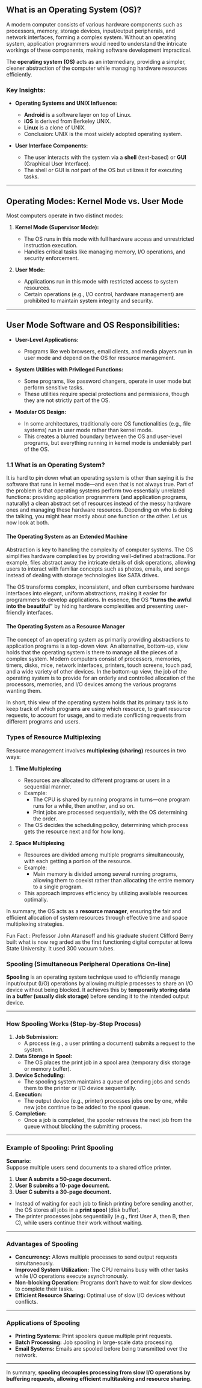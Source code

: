## **What is an Operating System (OS)?**

A modern computer consists of various hardware components such as processors, memory, storage devices, input/output peripherals, and network interfaces, forming a complex system. Without an operating system, application programmers would need to understand the intricate workings of these components, making software development impractical.

The **operating system (OS)** acts as an intermediary, providing a simpler, cleaner abstraction of the computer while managing hardware resources efficiently.

### **Key Insights:**

- **Operating Systems and UNIX Influence:**
    
    - **Android** is a software layer on top of Linux.
    - **iOS** is derived from Berkeley UNIX.
    - **Linux** is a clone of UNIX.
    - Conclusion: UNIX is the most widely adopted operating system.
- **User Interface Components:**

    - The user interacts with the system via a **shell** (text-based) or **GUI** (Graphical User Interface).
    - The shell or GUI is _not_ part of the OS but utilizes it for executing tasks.

---

## **Operating Modes: Kernel Mode vs. User Mode**

Most computers operate in two distinct modes:

1. **Kernel Mode (Supervisor Mode):**
    
    - The OS runs in this mode with full hardware access and unrestricted instruction execution.
    - Handles critical tasks like managing memory, I/O operations, and security enforcement.
2. **User Mode:**
    
    - Applications run in this mode with restricted access to system resources.
    - Certain operations (e.g., I/O control, hardware management) are prohibited to maintain system integrity and security.

---

## **User Mode Software and OS Responsibilities:**

- **User-Level Applications:**
    
    - Programs like web browsers, email clients, and media players run in user mode and depend on the OS for resource management.
- **System Utilities with Privileged Functions:**
    
    - Some programs, like password changers, operate in user mode but perform sensitive tasks.
    - These utilities require special protections and permissions, though they are not strictly part of the OS.
- **Modular OS Design:**
    
    - In some architectures, traditionally core OS functionalities (e.g., file systems) run in user mode rather than kernel mode.
    - This creates a blurred boundary between the OS and user-level programs, but everything running in kernel mode is undeniably part of the OS.


### 1.1 What is an Operating System?

It is hard to pin down what an operating system is other than saying it is the software that runs in kernel mode—and even that is not always true. Part of the problem is that operating systems perform two essentially unrelated functions: providing application programmers (and application programs, naturally) a clean abstract set of resources instead of the messy hardware ones and managing these hardware resources. Depending on who is doing the talking, you might hear mostly about one function or the other. Let us now look at both.

#### The Operating System as an Extended Machine

Abstraction is key to handling the complexity of computer systems. The OS simplifies hardware complexities by providing well-defined abstractions. For example, files abstract away the intricate details of disk operations, allowing users to interact with familiar concepts such as photos, emails, and songs instead of dealing with storage technologies like SATA drives.

The OS transforms complex, inconsistent, and often cumbersome hardware interfaces into elegant, uniform abstractions, making it easier for programmers to develop applications. In essence, the OS **"turns the awful into the beautiful"** by hiding hardware complexities and presenting user-friendly interfaces.

#### The Operating System as a Resource Manager

The concept of an operating system as primarily providing abstractions to application programs is a top-down view. An alternative, bottom-up, view holds that the operating system is there to manage all the pieces of a complex system. Modern computers consist of processors, memories, timers, disks, mice, network interfaces, printers, touch screens, touch pad, and a wide variety of other devices. In the bottom-up view, the job of the operating system is to provide for an orderly and controlled allocation of the processors, memories, and I/O devices among the various programs wanting them.

In short, this view of the operating system holds that its primary task is to keep track of which programs are using which resource, to grant resource requests, to account for usage, and to mediate conflicting requests from different programs and users.

### Types of Resource Multiplexing

Resource management involves **multiplexing (sharing)** resources in two ways:

1. **Time Multiplexing**
    
    - Resources are allocated to different programs or users in a sequential manner.
    - Example:
        - The CPU is shared by running programs in turns—one program runs for a while, then another, and so on.
        - Print jobs are processed sequentially, with the OS determining the order.
    - The OS decides the scheduling policy, determining which process gets the resource next and for how long.
2. **Space Multiplexing**
    
    - Resources are divided among multiple programs simultaneously, with each getting a portion of the resource.
    - Example:
        - Main memory is divided among several running programs, allowing them to coexist rather than allocating the entire memory to a single program.
    - This approach improves efficiency by utilizing available resources optimally.

In summary, the OS acts as a **resource manager**, ensuring the fair and efficient allocation of system resources through effective time and space multiplexing strategies.

Fun Fact : Professor John Atanasoff and his graduate student Clifford Berry built
what is now reg arded as the first functioning digital computer at Iowa State University.
It used 300 vacuum tubes.

### Spooling (Simultaneous Peripheral Operations On-line)

**Spooling** is an operating system technique used to efficiently manage input/output (I/O) operations by allowing multiple processes to share an I/O device without being blocked. It achieves this by **temporarily storing data in a buffer (usually disk storage)** before sending it to the intended output device.

---

### How Spooling Works (Step-by-Step Process)

1. **Job Submission:**
    - A process (e.g., a user printing a document) submits a request to the system.
2. **Data Storage in Spool:**
    - The OS places the print job in a spool area (temporary disk storage or memory buffer).
3. **Device Scheduling:**
    - The spooling system maintains a queue of pending jobs and sends them to the printer or I/O device sequentially.
4. **Execution:**
    - The output device (e.g., printer) processes jobs one by one, while new jobs continue to be added to the spool queue.
5. **Completion:**
    - Once a job is completed, the spooler retrieves the next job from the queue without blocking the submitting process.

---

### Example of Spooling: Print Spooling

**Scenario:**  
Suppose multiple users send documents to a shared office printer.

1. **User A submits a 50-page document.**
2. **User B submits a 10-page document.**
3. **User C submits a 30-page document.**

- Instead of waiting for each job to finish printing before sending another, the OS stores all jobs in a **print spool** (disk buffer).
- The printer processes jobs sequentially (e.g., first User A, then B, then C), while users continue their work without waiting.

---

### Advantages of Spooling

- **Concurrency:** Allows multiple processes to send output requests simultaneously.
- **Improved System Utilization:** The CPU remains busy with other tasks while I/O operations execute asynchronously.
- **Non-blocking Operation:** Programs don’t have to wait for slow devices to complete their tasks.
- **Efficient Resource Sharing:** Optimal use of slow I/O devices without conflicts.

---

### Applications of Spooling

- **Printing Systems:** Print spoolers queue multiple print requests.
- **Batch Processing:** Job spooling in large-scale data processing.
- **Email Systems:** Emails are spooled before being transmitted over the network.

---

In summary, **spooling decouples processing from slow I/O operations by buffering requests, allowing efficient multitasking and resource sharing.**